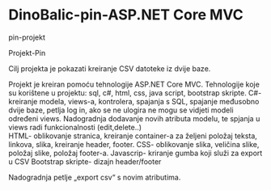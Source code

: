 # DinoBalic-pin-ASP.NET Core MVC
 pin-projekt
 
Projekt-Pin

Cilj projekta je pokazati kreiranje CSV datoteke iz dvije baze. 

Projekt je kreiran pomoću tehnologije ASP.NET Core MVC.
Tehnologije koje su korištene u projektu: sql, c#, html, css, java script, bootstrap skripte.
C#- kreiranje modela, views-a, kontrolera, spajanja s SQL, spajanje međusobno dvije baze, petlja log in, ako se ne ulogira ne mogu se vidjeti modeli određeni views. Nadogradnja dodavanje novih atributa modelu, te spjanja u views radi funkcionalnosti (edit,delete..)			
HTML- oblikovanje stranica, kreiranje container-a za željeni položaj teksta, linkova, slika, kreiranje header, footer.
CSS- oblikovanje slika, veličina slike, položaj slike, položaj footer-a.
Javascrip- kriranje gumba koji služi za export u CSV
Bootstrap skripte- dizajn header/footer

Nadogradnja petlje „export csv“ s novim atributima.
